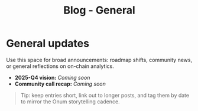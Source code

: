 ﻿---
title: Blog - General
---

# General updates

Use this space for broad announcements: roadmap shifts, community news, or general reflections on on-chain analytics.

- **2025-Q4 vision:** _Coming soon_
- **Community call recap:** _Coming soon_

> Tip: keep entries short, link out to longer posts, and tag them by date to mirror the Onum storytelling cadence.
